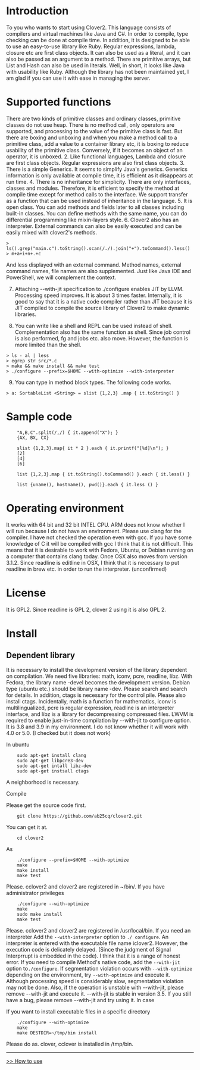 # Introduction

To you who wants to start using Clover2. This language consists of compilers and virtual machines like Java and C#.
In order to compile, type checking can be done at compile time.
In addition, it is designed to be able to use an easy-to-use library like Ruby.
Regular expressions, lambda, closure etc are first class objects. It can also be used as a literal, and it can also be passed as an argument to a method.
There are primitive arrays, but List and Hash can also be used in literals.
Well, in short, it looks like Java with usability like Ruby.
Although the library has not been maintained yet, I am glad if you can use it with ease in managing the server.

# Supported functions

There are two kinds of primitive classes and ordinary classes, primitive classes do not use heap. There is no method call, only operators are supported, and processing to the value of the primitive class is fast. But there are boxing and unboxing and when you make a method call to a primitive class, add a value to a container library etc, it is boxing to reduce usability of the primitive class. Conversely, if it becomes an object of an operator, it is unboxed.
2. Like functional languages, Lambda and closure are first class objects. Regular expressions are also first class objects.
3. There is a simple Generics. It seems to simplify Java's generics. Generics information is only available at compile time, it is efficient as it disappears at run time.
4. There is no inheritance for simplicity. There are only interfaces, classes and modules. Therefore, it is efficient to specify the method at compile time except for method calls to the interface. We support transfer as a function that can be used instead of inheritance in the language.
5. It is open class. You can add methods and fields later to all classes including built-in classes. You can define methods with the same name, you can do differential programming like mixin-layers style.
6. Clover2 also has an interpreter. External commands can also be easily executed and can be easily mixed with clover2's methods.


```
> ls().grep("main.c").toString().scan(/./).join("+").toCommand().less()
> m+a+i+n+.+c
```

And less displayed with an external command.
Method names, external command names, file names are also supplemented. Just like Java IDE and PowerShell, we will complement the context.

7. Attaching --with-jit specification to ./configure enables JIT by LLVM. Processing speed improves. It is about 3 times faster. Internally, it is good to say that it is a native code compiler rather than JIT because it is JIT compiled to compile the source library of Clover2 to make dynamic libraries.

8. You can write like a shell and REPL can be used instead of shell. Complementation also has the same function as shell. Since job control is also performed, fg and jobs etc. also move. However, the function is more limited than the shell.

```
> ls - al | less
> egrep str src/*.c
> make && make install && make test
> ./configure --prefix=$HOME --with-optimize --with-interpreter
```

9. You can type in method block types. The following code works.

```
> a: SortableList <String> = slist {1,2,3} .map { it.toString() }
```

# Sample code

```
    "A,B,C".split(/,/) { it.append("X"); }
    {AX, BX, CX}

    slist {1,2,3}.map{ it * 2 }.each { it.printf("[%d]\n"); }
    [2]
    [4]
    [6]

    list {1,2,3}.map { it.toString().toCommand() }.each { it.less() }

    list {uname(), hostname(), pwd()}.each { it.less () }
```

# Operating environment

It works with 64 bit and 32 bit INTEL CPU. ARM does not know whether I will run because I do not have an environment.
Please use clang for the compiler. I have not checked the operation even with gcc. If you have some knowledge of C it will be compiled with gcc
I think that it is not difficult.
This means that it is desirable to work with Fedora, Ubuntu, or Debian running on a computer that contains clang today.
Once OSX also moves from version 3.1.2. Since readline is editline in OSX, I think that it is necessary to put readline in brew etc. in order to run the interpreter. (unconfirmed)

# License

It is GPL2. Since readline is GPL 2, clover 2 using it is also GPL 2.

# Install

## Dependent library

It is necessary to install the development version of the library dependent on compilation. We need five libraries: math, iconv, pcre, readline, libz.
With Fedora, the library name -devel becomes the development version. Debian type (ubuntu etc.) should be library name -dev.
Please search and search for details.
In addition, ctags is necessary for the control pile. Please also install ctags.
Incidentally, math is a function for mathematics, iconv is multilingualized, pcre is regular expression, readline is an interpreter interface, and libz is a library for decompressing compressed files.
LWVM is required to enable just-in-time compilation by --with-jit to configure option. It is 3.8 and 3.9 in my environment. I do not know whether it will work with 4.0 or 5.0. (I checked but it does not work)

In ubuntu
```
    sudo apt-get install clang
    sudo apt-get libpcre3-dev
    sudo apt-get intall libz-dev
    sudo apt-get instsall ctags
```
A neighborhood is necessary.

Compile

Please get the source code first.
```
    git clone https://github.com/ab25cq/clover2.git
```
You can get it at.
```
    cd clover2
```
As
```
    ./configure --prefix=$HOME --with-optimize
    make
    make install
    make test
```
Please. cclover2 and clover2 are registered in ~/bin/.
If you have administrator privileges
```
    ./configure --with-optimize
    make
    sudo make install
    make test
```
Please. cclover2 and clover2 are registered in /usr/local/bin.
If you need an interpreter
Add the `--with-interpreter` option to `./ configure`. An interpreter is entered with the executable file name iclover2. However, the execution code is delicately delayed. (Since the judgment of Signal Interprrupt is embedded in the code). I think that it is a range of honest error.
If you need to compile Method's native code, add the `--with-jit` option to`./configure`.
If segmentation violation occurs with `--with-optimize` depending on the environment, try `--with-optimize` and execute it. Although processing speed is considerably slow, segmentation violation may not be done. Also, if the operation is unstable with --with-jit, please remove --with-jit and execute it. --with-jit is stable in version 3.5. If you still have a bug, please remove --with-jit and try using it. In case

If you want to install executable files in a specific directory

```
    ./configure --with-optimize
    make
    make DESTDIR=~/tmp/bin install
```

Please do as. clover, cclover is installed in /tmp/bin.

----

[>> How to use](usage-en)

